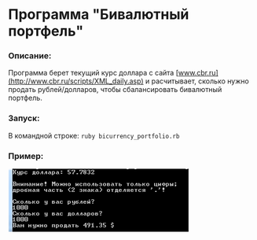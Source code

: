 # Программа "Бивалютный портфель"

### Описание:
Программа берет текущий курс доллара с сайта [www.cbr.ru](http://www.cbr.ru/scripts/XML_daily.asp) и расчитывает, сколько нужно продать рублей/долларов, чтобы сбалансировать бивалютный портфель.

### Запуск:
В командной строке: `ruby bicurrency_portfolio.rb`

### Пример:
![Окно программы](https://github.com/vorozhba/bicurrency_portfolio/blob/master/figures/example.png)
